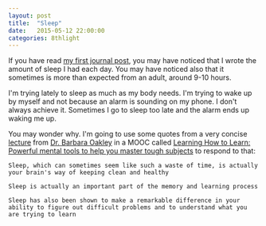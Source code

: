 ```yaml
---
layout: post
title:  "Sleep"
date:   2015-05-12 22:00:00
categories: 8thlight
---
```

If you have read [my first journal post][journal], you may have noticed that I wrote the amount of sleep I had each day. 
You may have noticed also that it sometimes is more than expected from an adult, around 9-10 hours.

[journal]: /8thlight/2015/05/08/journal-8th-may.html

I'm trying lately to sleep as much as my body needs. I'm trying to wake up by myself and not because an alarm is sounding on my phone. I don't always achieve it. Sometimes I go to sleep too late and the alarm ends up waking me up.

You may wonder why. I'm going to use some quotes from a very concise [lecture][lhtl] from [Dr. Barbara Oakley][barbara] in a MOOC called [Learning How to Learn: Powerful mental tools to help you master tough subjects][lhtl] to respond to that:

[barbara]: http://www.barbaraoakley.com/
[lhtl]: https://class.coursera.org/learning-001/lecture/25

`Sleep, which can sometimes seem like such a waste of time, is actually your brain's way of keeping clean and healthy`  

`Sleep is actually an important part of the memory and learning process`

`Sleep has also been shown to make a remarkable difference in your ability to figure out difficult problems and to understand what you are trying to learn`
